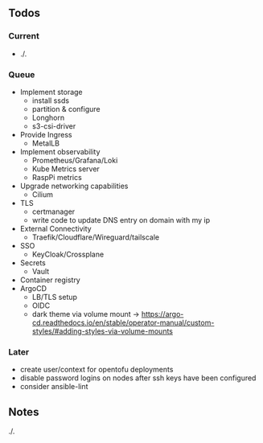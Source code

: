 ## Todos

### Current

- ./.

### Queue

- Implement storage
    - install ssds
    - partition & configure
    - Longhorn
    - s3-csi-driver
- Provide Ingress
    - MetalLB
- Implement observability
    - Prometheus/Grafana/Loki
    - Kube Metrics server
    - RaspPi metrics
- Upgrade networking capabilities
    - Cilium
- TLS
    - certmanager
    - write code to update DNS entry on domain with my ip
- External Connectivity
    - Traefik/Cloudflare/Wireguard/tailscale
- SSO
    - KeyCloak/Crossplane
- Secrets
    - Vault
- Container registry
- ArgoCD
    - LB/TLS setup
    - OIDC
    - dark theme via volume mount -> https://argo-cd.readthedocs.io/en/stable/operator-manual/custom-styles/#adding-styles-via-volume-mounts

### Later
- create user/context for opentofu deployments
- disable password logins on nodes after ssh keys have been configured
- consider ansible-lint
    
## Notes

./.